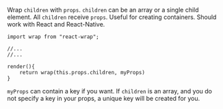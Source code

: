 Wrap `children` with `props`.
`children` can be an array or a single child element.
All `children` receive `props`.
Useful for creating containers.
Should work with React and React-Native.
```
import wrap from "react-wrap";

//...
//...

render(){
	return wrap(this.props.children, myProps)
}
```
`myProps` can contain a key if you want. 
If `children` is an array, and you do not specify a key in your props, a unique key will be created for you.